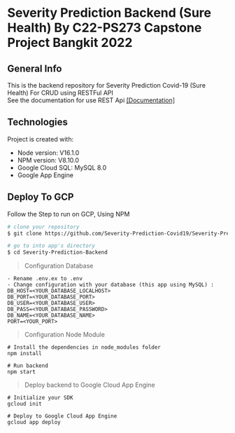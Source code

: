 # Severity Prediction Backend (Sure Health) By C22-PS273 Capstone Project Bangkit 2022 #

## General Info ##
This is the backend repository for Severity Prediction Covid-19 (Sure Health) For CRUD using RESTFul API   
See the documentation for use REST Api [[Documentation]](https://docs.google.com/document/d/1lgMf5lgHlq-UpZ-6WFn3StMGmeiJxWa5EM8t38wtrM8/edit?usp=sharing)

## Technologies ##
Project is created with:
* Node version: V16.1.0
* NPM version: V8.10.0
* Google Cloud SQL: MySQL 8.0
* Google App Engine

## Deploy To GCP ##
Follow the Step to run on GCP, Using NPM

``` bash
# clone your repository 
$ git clone https://github.com/Severity-Prediction-Covid19/Severity-Prediction-Backend.git

# go to into app's directory
$ cd Severity-Prediction-Backend
```

> Configuration Database
```
- Rename .env.ex to .env
- Change configuration with your database (this app using MySQL) : 
DB_HOST=<YOUR_DATABASE_LOCALHOST>
DB_PORT=<YOUR_DATABASE_PORT>
DB_USER=<YOUR_DATABASE_USER>
DB_PASS=<YOUR_DATABASE_PASSWORD>
DB_NAME=<YOUR_DATABASE_NAME>
PORT=<YOUR_PORT>
```

> Configuration Node Module
```
# Install the dependencies in node_modules folder
npm install

# Run backend 
npm start
```

> Deploy backend to Google Cloud App Engine
```
# Initialize your SDK
gcloud init

# Deploy to Google Cloud App Engine
gcloud app deploy
```
